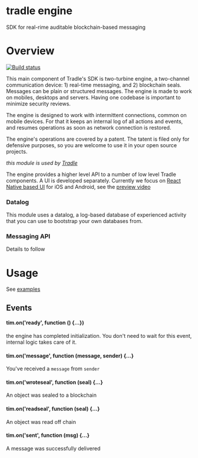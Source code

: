 # tradle engine

SDK for real-rime auditable blockchain-based messaging

# Overview

[![Build status](https://travis-ci.org/tradle/engine.svg)](https://travis-ci.org/tradle/engine)

This main component of Tradle's SDK is two-turbine engine, a two-channel communication device: 1) real-time messaging, and 2) blockchain seals. Messages can be plain or structured messages. The engine is made to work on mobiles, desktops and servers. Having one codebase is important to minimize security reviews. 

The engine is designed to work with intermittent connections, common on mobile devices. For that it keeps an internal log of all actions and events, and resumes operations as soon as network connection is restored.

The engine's operations are covered by a patent. The tatent is filed only for defensive purposes, so you are welcome to use it in your open source projects.

_this module is used by [Tradle](https://github.com/tradle/about/wiki)_  

The engine provides a higher level API to a number of low level Tradle components. A UI is developed separately. Currently we focus on [React Native based UI](https://github.com/pgmemk/TiM) for iOS and Android, see the [preview video](https://www.youtube.com/watch?v=87jClbQkl2g)

### Datalog

This module uses a datalog, a log-based database of experienced activity that you can use to bootstrap your own databases from.

### Messaging API

Details to follow

# Usage

See [examples](https://github.com/tradle/example)

## Events

#### tim.on('ready', function () {...})

the engine has completed initialization. You don't need to wait for this event, internal logic takes care of it.

#### tim.on('message', function (message, sender) {...}

You've received a `message` from `sender`

#### tim.on('wroteseal', function (seal) {...}

An object was sealed to a blockchain

#### tim.on('readseal', function (seal) {...}

An object was read off chain

#### tim.on('sent', function (msg) {...}

A message was successfully delivered
